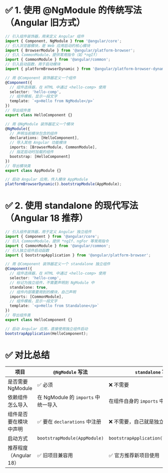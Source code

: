 # ✅ 1. 使用 @NgModule 的传统写法（Angular 旧方式）
```ts
// 引入组件装饰器，用来定义 Angular 组件
import { Component, NgModule } from '@angular/core';
// 引入浏览器模块，是 Web 应用启动的核心模块
import { BrowserModule } from '@angular/platform-browser';
// 引入 CommonModule，提供常用指令（如 *ngIf）
import { CommonModule } from '@angular/common';
// 引入启动函数，用于启动模块
import { platformBrowserDynamic } from '@angular/platform-browser-dynamic';

// 用 @Component 装饰器定义一个组件
@Component({
  // 组件选择器，在 HTML 中通过 <hello-comp> 使用
  selector: 'hello-comp',
  // 组件模板，显示一段文字
  template: `<p>Hello from NgModule</p>`
})
// 导出组件类
export class HelloComponent {}

// 用 @NgModule 装饰器定义一个模块
@NgModule({
  // 声明当前模块包含的组件
  declarations: [HelloComponent],
  // 导入其他 Angular 功能模块
  imports: [BrowserModule, CommonModule],
  // 指定启动时加载的组件
  bootstrap: [HelloComponent]
})
// 导出模块类
export class AppModule {}

// 启动 Angular 应用，传入模块 AppModule
platformBrowserDynamic().bootstrapModule(AppModule);

```
# ✅ 2. 使用 standalone 的现代写法（Angular 18 推荐）
```ts
// 引入组件装饰器，用于定义 Angular 独立组件
import { Component } from '@angular/core';
// 引入 CommonModule，提供 *ngIf、ngFor 等常用指令
import { CommonModule } from '@angular/common';
// 引入独立组件启动函数
import { bootstrapApplication } from '@angular/platform-browser';

// 用 @Component 装饰器定义一个 standalone 独立组件
@Component({
  // 组件选择器，在 HTML 中通过 <hello-comp> 使用
  selector: 'hello-comp',
  // 标记为独立组件，不需要声明到 NgModule 中
  standalone: true,
  // 组件内部需要用到的模块，自己声明
  imports: [CommonModule],
  // 组件模板，显示一段文字
  template: `<p>Hello from Standalone</p>`
})
// 导出组件类
export class HelloComponent {}

// 启动 Angular 应用，直接使用独立组件启动
bootstrapApplication(HelloComponent);

```

# ✅ 对比总结
| 项目               | `@NgModule` 写法               | `standalone` 写法                       |
| ---------------- | ---------------------------- | ------------------------------------- |
| 是否需要 NgModule    | ✅ 必须                         | ❌ 不需要                                 |
| 依赖组件怎么导入         | 在 NgModule 的 `imports` 中统一导入 | 在组件自身的 `imports` 中导入                  |
| 组件是否要在模块中声明      | ✅ 要在 `declarations` 中注册      | ❌ 不需要，自己就是独立的                         |
| 启动方式             | `bootstrapModule(AppModule)` | `bootstrapApplication(YourComponent)` |
| 推荐程度（Angular 18） | ✅ 旧项目兼容用                     | ✅ 官方推荐新项目使用                           |

